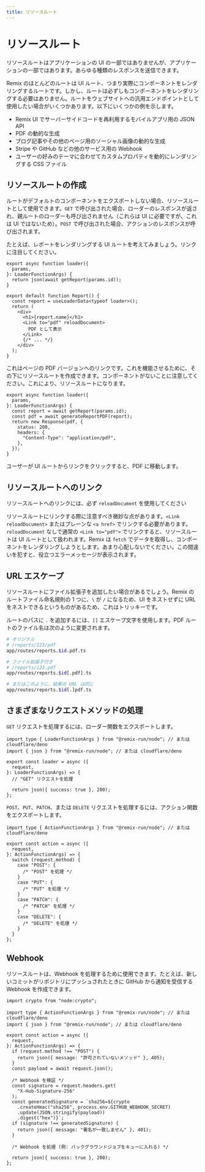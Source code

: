 ```yaml
---
title: リソースルート
---
```


# リソースルート

リソースルートはアプリケーションの UI の一部ではありませんが、アプリケーションの一部ではあります。あらゆる種類のレスポンスを送信できます。

Remix のほとんどのルートは UI ルート、つまり実際にコンポーネントをレンダリングするルートです。しかし、ルートは必ずしもコンポーネントをレンダリングする必要はありません。ルートをウェブサイトへの汎用エンドポイントとして使用したい場合がいくつかあります。以下にいくつかの例を示します。

- Remix UI でサーバーサイドコードを再利用するモバイルアプリ用の JSON API
- PDF の動的な生成
- ブログ記事やその他のページ用のソーシャル画像の動的な生成
- Stripe や GitHub などの他のサービス用の Webhook
- ユーザーの好みのテーマに合わせてカスタムプロパティを動的にレンダリングする CSS ファイル

## リソースルートの作成

ルートがデフォルトのコンポーネントをエクスポートしない場合、リソースルートとして使用できます。`GET` で呼び出された場合、ローダーのレスポンスが返され、親ルートのローダーも呼び出されません（これらは UI に必要ですが、これは UI ではないため）。`POST` で呼び出された場合、アクションのレスポンスが呼び出されます。

たとえば、レポートをレンダリングする UI ルートを考えてみましょう。リンクに注目してください。

```tsx filename=app/routes/reports.$id.tsx lines=[12-14]
export async function loader({
  params,
}: LoaderFunctionArgs) {
  return json(await getReport(params.id));
}

export default function Report() {
  const report = useLoaderData<typeof loader>();
  return (
    <div>
      <h1>{report.name}</h1>
      <Link to="pdf" reloadDocument>
        PDF として表示
      </Link>
      {/* ... */}
    </div>
  );
}
```

これはページの PDF バージョンへのリンクです。これを機能させるために、その下にリソースルートを作成できます。コンポーネントがないことに注意してください。これにより、リソースルートになります。

```tsx filename=app/routes/reports.$id[.pdf].tsx
export async function loader({
  params,
}: LoaderFunctionArgs) {
  const report = await getReport(params.id);
  const pdf = await generateReportPDF(report);
  return new Response(pdf, {
    status: 200,
    headers: {
      "Content-Type": "application/pdf",
    },
  });
}
```

ユーザーが UI ルートからリンクをクリックすると、PDF に移動します。

## リソースルートへのリンク

<docs-error>リソースルートへのリンクには、必ず <code>reloadDocument</code> を使用してください</docs-error>

リソースルートにリンクする際に注意すべき微妙な点があります。`<Link reloadDocument>` またはプレーンな `<a href>` でリンクする必要があります。`reloadDocument` なしで通常の `<Link to="pdf">` でリンクすると、リソースルートは UI ルートとして扱われます。Remix は `fetch` でデータを取得し、コンポーネントをレンダリングしようとします。あまり心配しないでください。この間違いを犯すと、役立つエラーメッセージが表示されます。

## URL エスケープ

リソースルートにファイル拡張子を追加したい場合があるでしょう。Remix のルートファイル命名規則の 1 つに、`\` が `/` になるため、UI をネストせずに URL をネストできるというものがあるため、これはトリッキーです。

ルートのパスに `.` を追加するには、`[]` エスケープ文字を使用します。PDF ルートのファイル名は次のように変更されます。

```sh
# オリジナル
# /reports/123/pdf
app/routes/reports.$id.pdf.ts

# ファイル拡張子付き
# /reports/123.pdf
app/routes/reports.$id[.pdf].ts

# またはこのように、結果の URL は同じ
app/routes/reports.$id[.]pdf.ts
```

## さまざまなリクエストメソッドの処理

`GET` リクエストを処理するには、ローダー関数をエクスポートします。

```tsx
import type { LoaderFunctionArgs } from "@remix-run/node"; // または cloudflare/deno
import { json } from "@remix-run/node"; // または cloudflare/deno

export const loader = async ({
  request,
}: LoaderFunctionArgs) => {
  // "GET" リクエストを処理

  return json({ success: true }, 200);
};
```

`POST`、`PUT`、`PATCH`、または `DELETE` リクエストを処理するには、アクション関数をエクスポートします。

```tsx
import type { ActionFunctionArgs } from "@remix-run/node"; // または cloudflare/deno

export const action = async ({
  request,
}: ActionFunctionArgs) => {
  switch (request.method) {
    case "POST": {
      /* "POST" を処理 */
    }
    case "PUT": {
      /* "PUT" を処理 */
    }
    case "PATCH": {
      /* "PATCH" を処理 */
    }
    case "DELETE": {
      /* "DELETE" を処理 */
    }
  }
};
```

## Webhook

リソースルートは、Webhook を処理するために使用できます。たとえば、新しいコミットがリポジトリにプッシュされたときに GitHub から通知を受信する Webhook を作成できます。

```tsx
import crypto from "node:crypto";

import type { ActionFunctionArgs } from "@remix-run/node"; // または cloudflare/deno
import { json } from "@remix-run/node"; // または cloudflare/deno

export const action = async ({
  request,
}: ActionFunctionArgs) => {
  if (request.method !== "POST") {
    return json({ message: "許可されていないメソッド" }, 405);
  }
  const payload = await request.json();

  /* Webhook を検証 */
  const signature = request.headers.get(
    "X-Hub-Signature-256"
  );
  const generatedSignature = `sha256=${crypto
    .createHmac("sha256", process.env.GITHUB_WEBHOOK_SECRET)
    .update(JSON.stringify(payload))
    .digest("hex")}`;
  if (signature !== generatedSignature) {
    return json({ message: "署名が一致しません" }, 401);
  }

  /* Webhook を処理 (例: バックグラウンドジョブをキューに入れる) */

  return json({ success: true }, 200);
};
```

